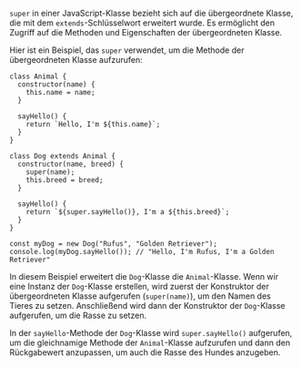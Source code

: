 `super` in einer JavaScript-Klasse bezieht sich auf die übergeordnete Klasse, die mit dem `extends`-Schlüsselwort erweitert wurde. Es ermöglicht den Zugriff auf die Methoden und Eigenschaften der übergeordneten Klasse.

Hier ist ein Beispiel, das `super` verwendet, um die Methode der übergeordneten Klasse aufzurufen:

```JS
class Animal {
  constructor(name) {
    this.name = name;
  }

  sayHello() {
    return `Hello, I'm ${this.name}`;
  }
}

class Dog extends Animal {
  constructor(name, breed) {
    super(name);
    this.breed = breed;
  }

  sayHello() {
    return `${super.sayHello()}, I'm a ${this.breed}`;
  }
}

const myDog = new Dog("Rufus", "Golden Retriever");
console.log(myDog.sayHello()); // "Hello, I'm Rufus, I'm a Golden Retriever"
```

In diesem Beispiel erweitert die `Dog`-Klasse die `Animal`-Klasse. Wenn wir eine Instanz der `Dog`-Klasse erstellen, wird zuerst der Konstruktor der übergeordneten Klasse aufgerufen (`super(name)`), um den Namen des Tieres zu setzen. Anschließend wird dann der Konstruktor der `Dog`-Klasse aufgerufen, um die Rasse zu setzen.

In der `sayHello`-Methode der `Dog`-Klasse wird `super.sayHello()` aufgerufen, um die gleichnamige Methode der `Animal`-Klasse aufzurufen und dann den Rückgabewert anzupassen, um auch die Rasse des Hundes anzugeben.